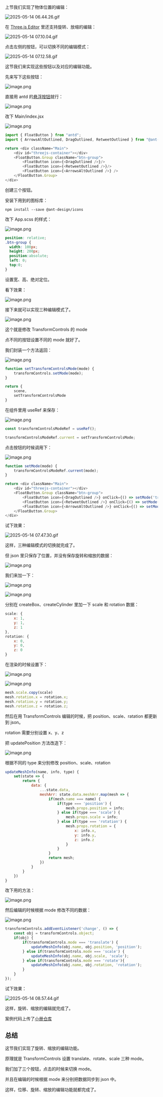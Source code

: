 上节我们实现了物体位置的编辑：

![2025-05-14 06.44.26.gif](https://p9-juejin.byteimg.com/tos-cn-i-k3u1fbpfcp/115e4e7991384cf1b06d50405defb0f4~tplv-k3u1fbpfcp-jj-mark:0:0:0:0:q75.image#?w=2672&h=1432&s=1034163&e=gif&f=36&b=030303)

在 [Three.js Editor](https://threejs.org/editor/) 里还支持旋转、放缩的编辑：


![2025-05-14 07.10.04.gif](https://p1-juejin.byteimg.com/tos-cn-i-k3u1fbpfcp/37e4f9c90a2546538b1a0341bf2afabf~tplv-k3u1fbpfcp-jj-mark:0:0:0:0:q75.image#?w=2672&h=1432&s=1029215&e=gif&f=55&b=9f9f9f)

点击左侧的按钮，可以切换不同的编辑模式：

![2025-05-14 07.12.58.gif](https://p6-juejin.byteimg.com/tos-cn-i-k3u1fbpfcp/35652e16b7e94e96869dd7d2ab48b3c8~tplv-k3u1fbpfcp-jj-mark:0:0:0:0:q75.image#?w=1922&h=1238&s=286175&e=gif&f=33&b=9e9d9d)

这节我们来实现这些按钮以及对应的编辑功能。

先来写下这些按钮：

![image.png](https://p1-juejin.byteimg.com/tos-cn-i-k3u1fbpfcp/1df897cdaed54c2a9410e609e9674ce6~tplv-k3u1fbpfcp-jj-mark:0:0:0:0:q75.image#?w=192&h=336&s=4092&e=png&b=aaaaaa)

直接用 antd 的[悬浮按钮](https://ant.design/components/float-button-cn#float-button-demo-group)就行：

![image.png](https://p1-juejin.byteimg.com/tos-cn-i-k3u1fbpfcp/d98c61c9d23e4672bb44f3f314ccd872~tplv-k3u1fbpfcp-jj-mark:0:0:0:0:q75.image#?w=2372&h=1018&s=196624&e=png&b=fefefe)

改下 Main/index.jsx


![image.png](https://p6-juejin.byteimg.com/tos-cn-i-k3u1fbpfcp/052c007787734afaac4068a1b4b8ceed~tplv-k3u1fbpfcp-jj-mark:0:0:0:0:q75.image#?w=1358&h=746&s=126215&e=png&b=1f1f1f)

```javascript
import { FloatButton } from "antd";
import { ArrowsAltOutlined, DragOutlined, RetweetOutlined } from "@ant-design/icons";
```
```javascript
return <div className="Main">
    <div id="threejs-container"></div>
    <FloatButton.Group className="btn-group">
        <FloatButton icon={<DragOutlined />}/>
        <FloatButton icon={<RetweetOutlined />}/>
        <FloatButton icon={<ArrowsAltOutlined />} />
    </FloatButton.Group>
</div>
```
创建三个按钮。

安装下用到的图标库：

```
npm install --save @ant-design/icons
```

改下 App.scss 的样式：


![image.png](https://p6-juejin.byteimg.com/tos-cn-i-k3u1fbpfcp/64622849a15f4a4da2fe6fb8d9798539~tplv-k3u1fbpfcp-jj-mark:0:0:0:0:q75.image#?w=922&h=782&s=83952&e=png&b=1f1f1f)

```scss
position: relative;
.btn-group {
  width: 100px;
  height: 200px;
  position:absolute;
  left: 0;
  top:0;
}
```
设置宽、高、绝对定位。

看下效果：


![image.png](https://p3-juejin.byteimg.com/tos-cn-i-k3u1fbpfcp/84811c9b2d7c4ae5a9377fdefa9a356c~tplv-k3u1fbpfcp-jj-mark:0:0:0:0:q75.image#?w=1728&h=1296&s=128563&e=png&b=020202)

接下来就可以实现三种编辑模式了。


![image.png](https://p6-juejin.byteimg.com/tos-cn-i-k3u1fbpfcp/117a7952aba7461f99d1281532ea7559~tplv-k3u1fbpfcp-jj-mark:0:0:0:0:q75.image#?w=866&h=230&s=39356&e=png&b=1f1f1f)

这个就是修改 TransformControls 的 mode

点不同的按钮设置不同的 mode 就好了。

我们封装一个方法返回：

![image.png](https://p3-juejin.byteimg.com/tos-cn-i-k3u1fbpfcp/b281c297d5a14c64ab8070241db501bd~tplv-k3u1fbpfcp-jj-mark:0:0:0:0:q75.image#?w=1064&h=642&s=86408&e=png&b=1f1f1f)

```javascript
function setTransformControlsMode(mode) {
    transformControls.setMode(mode);
}

return {
    scene,
    setTransformControlsMode
}
```

在组件里用 useRef 来保存：


![image.png](https://p6-juejin.byteimg.com/tos-cn-i-k3u1fbpfcp/06780e5a161f45fbbc7d64884a9b4e82~tplv-k3u1fbpfcp-jj-mark:0:0:0:0:q75.image#?w=1586&h=1028&s=191000&e=png&b=1f1f1f)

```javascript
const transformControlsModeRef = useRef();
```
```javascript
transformControlsModeRef.current = setTransformControlsMode;
```

点击按钮的时候调用下：


![image.png](https://p1-juejin.byteimg.com/tos-cn-i-k3u1fbpfcp/49c3335faeab4ccaa95534ee97d4fe6e~tplv-k3u1fbpfcp-jj-mark:0:0:0:0:q75.image#?w=1806&h=654&s=167047&e=png&b=202020)

```javascript
function setMode(mode) {
    transformControlsModeRef.current(mode);
}

return <div className="Main">
    <div id="threejs-container"></div>
    <FloatButton.Group className="btn-group">
        <FloatButton icon={<DragOutlined />} onClick={() => setMode('translate')}/>
        <FloatButton icon={<RetweetOutlined />} onClick={() => setMode('rotate')}/>
        <FloatButton icon={<ArrowsAltOutlined />} onClick={() => setMode('scale')}/>
    </FloatButton.Group>
</div>
```
试下效果：


![2025-05-14 07.47.30.gif](https://p9-juejin.byteimg.com/tos-cn-i-k3u1fbpfcp/3e1dc34c977c4886a3538919b06fb41b~tplv-k3u1fbpfcp-jj-mark:0:0:0:0:q75.image#?w=1922&h=1238&s=1326917&e=gif&f=53&b=010101)

这样，三种编辑模式的切换就完成了。

但 json 里只保存了位置，并没有保存旋转和缩放的数据：

![image.png](https://p6-juejin.byteimg.com/tos-cn-i-k3u1fbpfcp/09add78f6f384f24927fed6886ba332f~tplv-k3u1fbpfcp-jj-mark:0:0:0:0:q75.image#?w=2628&h=1442&s=397485&e=png&b=010101)

我们来加一下：

![image.png](https://p1-juejin.byteimg.com/tos-cn-i-k3u1fbpfcp/b6f9a01dcf5e4e589978ca4cf49db39c~tplv-k3u1fbpfcp-jj-mark:0:0:0:0:q75.image#?w=996&h=1078&s=90195&e=png&b=1f1f1f)


![image.png](https://p3-juejin.byteimg.com/tos-cn-i-k3u1fbpfcp/5e1f7cbb453b4df586e58e0e25b06f04~tplv-k3u1fbpfcp-jj-mark:0:0:0:0:q75.image#?w=782&h=1078&s=58103&e=png&b=1f1f1f)

分别在 createBox、createCylinder 里加一下 scale 和 rotation 数据：

```javascript
scale: {
    x: 1,
    y: 1,
    z: 1
},
rotation: {
    x: 0,
    y: 0,
    z: 0
}
```
在渲染的时候设置下：


![image.png](https://p3-juejin.byteimg.com/tos-cn-i-k3u1fbpfcp/99c605e4f12a46db8e7829be8bf86878~tplv-k3u1fbpfcp-jj-mark:0:0:0:0:q75.image#?w=1762&h=974&s=193566&e=png&b=202020)


![image.png](https://p6-juejin.byteimg.com/tos-cn-i-k3u1fbpfcp/51f28719eb934a859de0452a3c7a548d~tplv-k3u1fbpfcp-jj-mark:0:0:0:0:q75.image#?w=1844&h=958&s=206934&e=png&b=1f1f1f)

```javascript
mesh.scale.copy(scale)
mesh.rotation.x = rotation.x;
mesh.rotation.y = rotation.y;
mesh.rotation.z = rotation.z;
```

然后在用 TransformControls 编辑的时候，把 position、scale、ratation 都更新到 json。

rotation 需要分别设置 x、y、z

把 updatePosition 方法改造下：


![image.png](https://p1-juejin.byteimg.com/tos-cn-i-k3u1fbpfcp/e890efb30a474a50bcd1ad01c25de619~tplv-k3u1fbpfcp-jj-mark:0:0:0:0:q75.image#?w=1454&h=1016&s=145880&e=png&b=1f1f1f)

根据不同的 type 来分别修改 position、scale、rotation

```javascript
updateMeshInfo(name, info, type) {
    set(state => {
        return {
            data: {
                ...state.data,
                meshArr: state.data.meshArr.map(mesh => {
                    if(mesh.name === name) {
                        if(type === 'position') {
                            mesh.props.position = info;
                        } else if(type === 'scale') {
                            mesh.props.scale = info;
                        } else if(type === 'rotation') {
                            mesh.props.rotation = {
                                x: info.x,
                                y: info.y,
                                z: info.z
                            }
                        }
                    }
                    return mesh;
                })
            }
        }
    })
}
```

改下用的方法：

![image.png](https://p6-juejin.byteimg.com/tos-cn-i-k3u1fbpfcp/5a87c198505041569d4b1b6a227b498e~tplv-k3u1fbpfcp-jj-mark:0:0:0:0:q75.image#?w=1826&h=922&s=133115&e=png&b=1f1f1f)

然后编辑的时候根据 mode 修改不同的数据：


![image.png](https://p1-juejin.byteimg.com/tos-cn-i-k3u1fbpfcp/8188b1f922634d2594007914cc538e5b~tplv-k3u1fbpfcp-jj-mark:0:0:0:0:q75.image#?w=1706&h=994&s=219278&e=png&b=1f1f1f)

```javascript
transformControls.addEventListener('change', () => {
    const obj = transformControls.object;
    if(obj) {
        if(transformControls.mode === 'translate') {
            updateMeshInfo(obj.name, obj.position, 'position');
        } else if(transformControls.mode === 'scale') {
            updateMeshInfo(obj.name, obj.scale, 'scale');
        } else if(transformControls.mode === 'rotate'){
            updateMeshInfo(obj.name, obj.rotation, 'rotation');
        }
    }
});
```
试下效果：


![2025-05-14 08.57.44.gif](https://p3-juejin.byteimg.com/tos-cn-i-k3u1fbpfcp/2c9b00f50db24b6db95dbeaedb108d5b~tplv-k3u1fbpfcp-jj-mark:0:0:0:0:q75.image#?w=2618&h=1414&s=1465755&e=gif&f=48&b=030303)

这样，旋转、缩放的编辑就完成了。

案例代码上传了[小册仓库](https://github.com/QuarkGluonPlasma/threejs-course-code/tree/main/threejs-editor)
## 总结

这节我们实现了旋转、缩放的编辑功能。

原理就是 TransformControls 设置 translate、rotate、scale 三种 mode。

我们加了三个按钮，点击的时候来切换 mode。

并且在编辑的时候根据 mode 来分别把数据同步到 json 中。

这样，位移、旋转、缩放的编辑功能就都完成了。
